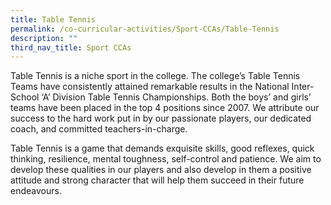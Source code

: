 ```yaml
---
title: Table Tennis
permalink: /co-curricular-activities/Sport-CCAs/Table-Tennis
description: ""
third_nav_title: Sport CCAs
---
```

Table Tennis is a niche sport in the college. The college’s Table Tennis Teams have consistently attained remarkable results in the National Inter-School ‘A’ Division Table Tennis Championships. Both the boys’ and girls’ teams have been placed in the top 4 positions since 2007. We attribute our success to the hard work put in by our passionate players, our dedicated coach, and committed teachers-in-charge.

Table Tennis is a game that demands exquisite skills, good reflexes, quick thinking, resilience, mental toughness, self-control and patience. We aim to develop these qualities in our players and also develop in them a positive attitude and strong character that will help them succeed in their future endeavours.      